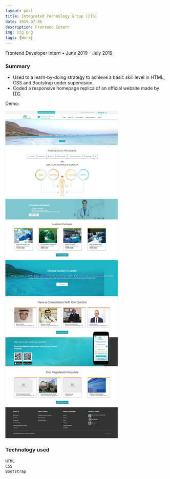 ```yaml
---
layout: post
title: Integrated Technology Group (ITG)
date: 2019-07-06
description: Frontend Intern
img: itg.png
tags: [Work]
---
```


Frontend Developer Intern &#8226; June 2019 - July 2019

### Summary

- Used to a learn-by-doing strategy to achieve a basic skill level in HTML, CSS and Bootstrap under supervision.
- Coded a responsive homepage replica of an official website made by [ITG].

Demo:

<div class="center">
  <img src="../assets/img/itgDemo.png" alt="ITG Demo"/>
</div>

### Technology used

```
HTML
CSS
Bootstrap
```

[itg]: https://www.linkedin.com/company/integrated-technology-group-itg-/?originalSubdomain=ca
